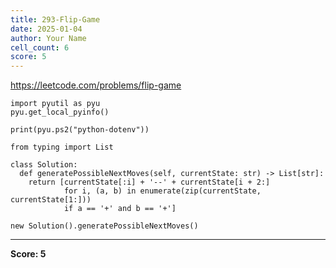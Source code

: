 ```yaml
---
title: 293-Flip-Game
date: 2025-01-04
author: Your Name
cell_count: 6
score: 5
---
```


https://leetcode.com/problems/flip-game


```
import pyutil as pyu
pyu.get_local_pyinfo()
```


```
print(pyu.ps2("python-dotenv"))
```


```
from typing import List
```


```
class Solution:
  def generatePossibleNextMoves(self, currentState: str) -> List[str]:
    return [currentState[:i] + '--' + currentState[i + 2:]
            for i, (a, b) in enumerate(zip(currentState, currentState[1:]))
            if a == '+' and b == '+']
```


```
new Solution().generatePossibleNextMoves()
```


---
**Score: 5**